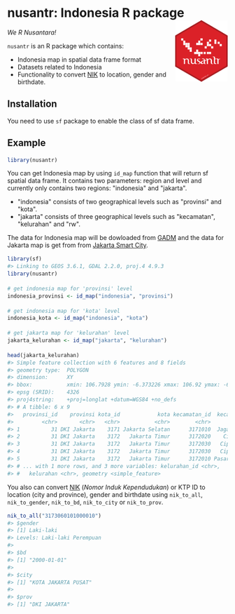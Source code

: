 
<!-- README.md is generated from README.Rmd. Please edit that file -->
nusantr: Indonesia R package <img src="man/figures/logo.png" align="right" height="140" width="120"/>
=====================================================================================================

*We R Nusantara!*

`nusantr` is an R package which contains:

-   Indonesia map in spatial data frame format
-   Datasets related to Indonesia
-   Functionality to convert [NIK](https://en.wikipedia.org/wiki/Indonesian_identity_card) to location, gender and birthdate.

Installation
------------

You need to use `sf` package to enable the class of sf data frame.

Example
-------

``` r
library(nusantr)
```

You can get Indonesia map by using `id_map` function that will return sf spatial data frame. It contains two parameters: region and level and currently only contains two regions: "indonesia" and "jakarta".

-   "indonesia" consists of two geographical levels such as "provinsi" and "kota".
-   "jakarta" consists of three geographical levels such as "kecamatan", "kelurahan" and "rw".

The data for Indonesia map will be dowloaded from [GADM](http://www.gadm.org/) and the data for Jakarta map is get from from [Jakarta Smart City](http://smartcity.jakarta.go.id).

``` r
library(sf)
#> Linking to GEOS 3.6.1, GDAL 2.2.0, proj.4 4.9.3
library(nusantr)

# get indonesia map for 'provinsi' level
indonesia_provinsi <- id_map("indonesia", "provinsi")

# get indonesia map for 'kota' level
indonesia_kota <- id_map("indonesia", "kota")

# get jakarta map for 'kelurahan' level
jakarta_kelurahan <- id_map("jakarta", "kelurahan")

head(jakarta_kelurahan)
#> Simple feature collection with 6 features and 8 fields
#> geometry type:  POLYGON
#> dimension:      XY
#> bbox:           xmin: 106.7928 ymin: -6.373226 xmax: 106.92 ymax: -6.331914
#> epsg (SRID):    4326
#> proj4string:    +proj=longlat +datum=WGS84 +no_defs
#> # A tibble: 6 x 9
#>   provinsi_id    provinsi kota_id            kota kecamatan_id  kecamatan
#>         <chr>       <chr>   <chr>           <chr>        <chr>      <chr>
#> 1          31 DKI Jakarta    3171 Jakarta Selatan      3171010  Jagakarsa
#> 2          31 DKI Jakarta    3172   Jakarta Timur      3172020    Ciracas
#> 3          31 DKI Jakarta    3172   Jakarta Timur      3172030   Cipayung
#> 4          31 DKI Jakarta    3172   Jakarta Timur      3172030   Cipayung
#> 5          31 DKI Jakarta    3172   Jakarta Timur      3172010 Pasar Rebo
#> # ... with 1 more rows, and 3 more variables: kelurahan_id <chr>,
#> #   kelurahan <chr>, geometry <simple_feature>
```

You also can convert [NIK](https://en.wikipedia.org/wiki/Indonesian_identity_card) (*Nomor Induk Kependudukan*) or KTP ID to location (city and province), gender and birthdate using `nik_to_all`, `nik_to_gender`, `nik_to_bd`, `nik_to_city` or `nik_to_prov`.

``` r
nik_to_all("3173060101000010")
#> $gender
#> [1] Laki-laki
#> Levels: Laki-laki Perempuan
#> 
#> $bd
#> [1] "2000-01-01"
#> 
#> $city
#> [1] "KOTA JAKARTA PUSAT"
#> 
#> $prov
#> [1] "DKI JAKARTA"
```
